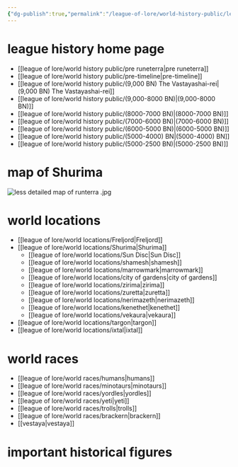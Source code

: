 ```yaml
---
{"dg-publish":true,"permalink":"/league-of-lore/world-history-public/league-history-home-page/","tags":["gardenEntry"]}
---
```


# league history home page
- [[league of lore/world history public/pre runeterra\|pre runeterra]]
- [[league of lore/world history public/pre-timeline\|pre-timeline]]
- [[league of lore/world history public/(9,000 BN) The Vastayashai-rei\|(9,000 BN) The Vastayashai-rei]]
- [[league of lore/world history public/(9,000-8000 BN)\|(9,000-8000 BN)]]
- [[league of lore/world history public/(8000-7000 BN)\|(8000-7000 BN)]]
- [[league of lore/world history public/(7000-6000 BN)\|(7000-6000 BN)]]
- [[league of lore/world history public/(6000-5000 BN)\|(6000-5000 BN)]]
- [[league of lore/world history public/(5000-4000) BN\|(5000-4000) BN]]
- [[league of lore/world history public/(5000-2500 BN)\|(5000-2500 BN)]]
# map of Shurima
![less detailed map of runterra .jpg](/img/user/DM/pictures/less%20detailed%20map%20of%20runterra%20.jpg)
# world locations 
- [[league of lore/world locations/Freljord\|Freljord]]
- [[league of lore/world locations/Shurima\|Shurima]]
	- [[league of lore/world locations/Sun Disc\|Sun Disc]]
	- [[league of lore/world locations/shamesh\|shamesh]]
	- [[league of lore/world locations/marrowmark\|marrowmark]]
	- [[league of lore/world locations/city of gardens\|city of gardens]]
	- [[league of lore/world locations/zirima\|zirima]]
	- [[league of lore/world locations/zuretta\|zuretta]]
	- [[league of lore/world locations/nerimazeth\|nerimazeth]]
	- [[league of lore/world locations/kenethet\|kenethet]]
	- [[league of lore/world locations/vekaura\|vekaura]]
- [[league of lore/world locations/targon\|targon]] 
- [[league of lore/world locations/ixtal\|ixtal]]
# world races
- [[league of lore/world races/humans\|humans]]
- [[league of lore/world races/minotaurs\|minotaurs]]
- [[league of lore/world races/yordles\|yordles]]
- [[league of lore/world races/yeti\|yeti]]
- [[league of lore/world races/trolls\|trolls]]
- [[league of lore/world races/brackern\|brackern]]
- [[vestaya\|vestaya]]
# important historical figures 
